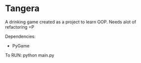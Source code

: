 Tangera
=======

A drinking game created as a project
to learn OOP. Needs alot of refactoring =P

Dependencies:
  - PyGame

To RUN:
  python main.py


